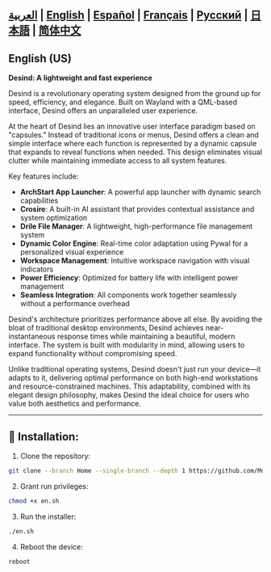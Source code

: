 [العربية](https://github.com/MdX07r/Desind/tree/AR) | [English](https://github.com/MdX07r/Desind) | [Español](https://github.com/MdX07r/Desind/tree/ES) | [Français](https://github.com/MdX07r/Desind/tree/FR) | [Pусский](https://github.com/MdX07r/Desind/tree/RU) | [日本語](https://github.com/MdX07r/Desind/tree/JP) | [简体中文](https://github.com/MdX07r/Desind/tree/CN)
---

## English (US)

**Desind: A lightweight and fast experience**

Desind is a revolutionary operating system designed from the ground up for speed, efficiency, and elegance. Built on Wayland with a QML-based interface, Desind offers an unparalleled user experience.

At the heart of Desind lies an innovative user interface paradigm based on "capsules." Instead of traditional icons or menus, Desind offers a clean and simple interface where each function is represented by a dynamic capsule that expands to reveal functions when needed. This design eliminates visual clutter while maintaining immediate access to all system features.

Key features include:

- **ArchStart App Launcher**: A powerful app launcher with dynamic search capabilities
- **Crosire**: A built-in AI assistant that provides contextual assistance and system optimization
- **Drile File Manager**: A lightweight, high-performance file management system
- **Dynamic Color Engine**: Real-time color adaptation using Pywal for a personalized visual experience
- **Workspace Management**: Intuitive workspace navigation with visual indicators
- **Power Efficiency**: Optimized for battery life with intelligent power management
- **Seamless Integration**: All components work together seamlessly without a performance overhead

Desind's architecture prioritizes performance above all else. By avoiding the bloat of traditional desktop environments, Desind achieves near-instantaneous response times while maintaining a beautiful, modern interface. The system is built with modularity in mind, allowing users to expand functionality without compromising speed.

Unlike traditional operating systems, Desind doesn't just run your device—it adapts to it, delivering optimal performance on both high-end workstations and resource-constrained machines. This adaptability, combined with its elegant design philosophy, makes Desind the ideal choice for users who value both aesthetics and performance.

---

## 🔹 Installation:

1. Clone the repository:
```bash
git clone --branch Home --single-branch --depth 1 https://github.com/MdX07r/Desind.git
```
2. Grant run privileges:
```bash
chmod +x en.sh
```
3. Run the installer:
```bash
./en.sh
```
4. Reboot the device:
```bash
reboot
```
